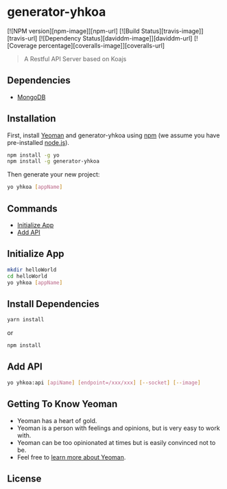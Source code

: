 # generator-yhkoa 
[![NPM version][npm-image]][npm-url] [![Build Status][travis-image]][travis-url] [![Dependency Status][daviddm-image]][daviddm-url] [![Coverage percentage][coveralls-image]][coveralls-url]
> A Restful API Server based on Koajs

## Dependencies

- [MongoDB](https://www.mongodb.com)

## Installation

First, install [Yeoman](http://yeoman.io) and generator-yhkoa using [npm](https://www.npmjs.com/) (we assume you have pre-installed [node.js](https://nodejs.org/)).

```bash
npm install -g yo
npm install -g generator-yhkoa
```

Then generate your new project:

```bash
yo yhkoa [appName]
```

## Commands

- [Initialize App](#initialize-app)
- [Add API](#add-api)

## Initialize App

```bash
mkdir helloWorld
cd helloWorld
yo yhkoa [appName]
```

## Install Dependencies

```bash
yarn install
```
or
```bash
npm install
```

## Add API

```bash
yo yhkoa:api [apiName] [endpoint=/xxx/xxx] [--socket] [--image]
```



## Getting To Know Yeoman

 * Yeoman has a heart of gold.
 * Yeoman is a person with feelings and opinions, but is very easy to work with.
 * Yeoman can be too opinionated at times but is easily convinced not to be.
 * Feel free to [learn more about Yeoman](http://yeoman.io/).

## License
